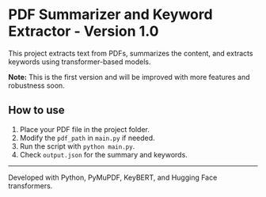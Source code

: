 # PDF Summarizer and Keyword Extractor - Version 1.0

This project extracts text from PDFs, summarizes the content, and extracts keywords using transformer-based models.

**Note:** This is the first version and will be improved with more features and robustness soon.

## How to use

1. Place your PDF file in the project folder.
2. Modify the `pdf_path` in `main.py` if needed.
3. Run the script with `python main.py`.
4. Check `output.json` for the summary and keywords.

---

Developed with Python, PyMuPDF, KeyBERT, and Hugging Face transformers.
